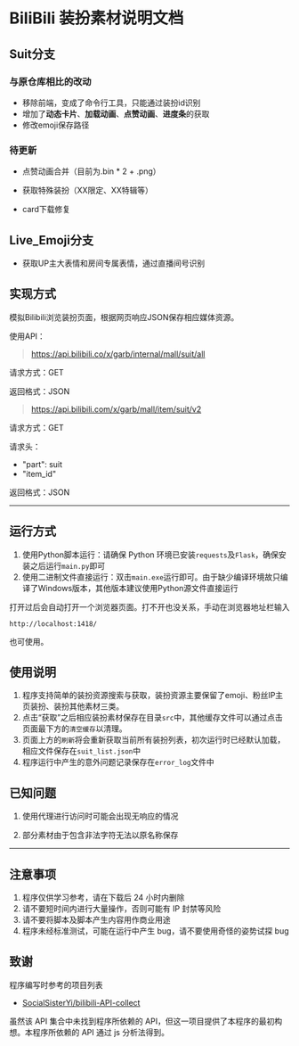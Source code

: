 # BiliBili 装扮素材说明文档

## Suit分支

### 与原仓库相比的改动

- 移除前端，变成了命令行工具，只能通过装扮id识别
- 增加了**动态卡片**、**加载动画**、**点赞动画**、**进度条**的获取
- 修改emoji保存路径

### 待更新

- 点赞动画合并（目前为.bin * 2 + .png）

- 获取特殊装扮（XX限定、XX特辑等）

- card下载修复

## Live_Emoji分支

- 获取UP主大表情和房间专属表情，通过直播间号识别

## 实现方式

模拟Bilibili浏览装扮页面，根据网页响应JSON保存相应媒体资源。

使用API：

> https://api.bilibili.co/x/garb/internal/mall/suit/all

请求方式：GET

返回格式：JSON

> https://api.bilibili.com/x/garb/mall/item/suit/v2

请求方式：GET

请求头：

- "part": suit
- "item_id"

返回格式：JSON

---

## 运行方式

1. 使用Python脚本运行：请确保 Python 环境已安装`requests`及`Flask`，确保安装之后运行`main.py`即可
2. 使用二进制文件直接运行：双击`main.exe`运行即可。由于缺少编译环境故只编译了Windows版本，其他版本建议使用Python源文件直接运行

打开过后会自动打开一个浏览器页面。打不开也没关系，手动在浏览器地址栏输入

```http
http://localhost:1418/
```

也可使用。

## 使用说明

1. 程序支持简单的装扮资源搜索与获取，装扮资源主要保留了emoji、粉丝IP主页装扮、装扮其他素材三类。
2. 点击“获取”之后相应装扮素材保存在目录`src`中，其他缓存文件可以通过点击页面最下方的`清空缓存`以清理。
3. 页面上方的`刷新`将会重新获取当前所有装扮列表，初次运行时已经默认加载，相应文件保存在`suit_list.json`中
4. 程序运行中产生的意外问题记录保存在`error_log`文件中

## 已知问题

1. 使用代理进行访问时可能会出现无响应的情况

2. 部分素材由于包含非法字符无法以原名称保存

---

## 注意事项

1. 程序仅供学习参考，请在下载后 24 小时内删除
2. 请不要短时间内进行大量操作，否则可能有 IP 封禁等风险
3. 请不要将脚本及脚本产生内容用作商业用途
4. 程序未经标准测试，可能在运行中产生 bug，请不要使用奇怪的姿势试探 bug

## 致谢

程序编写时参考的项目列表

- [SocialSisterYi/bilibili-API-collect](https://github.com/SocialSisterYi/bilibili-API-collect)

虽然该 API 集合中未找到程序所依赖的 API，但这一项目提供了本程序的最初构想。本程序所依赖的 API 通过 js 分析法得到。
